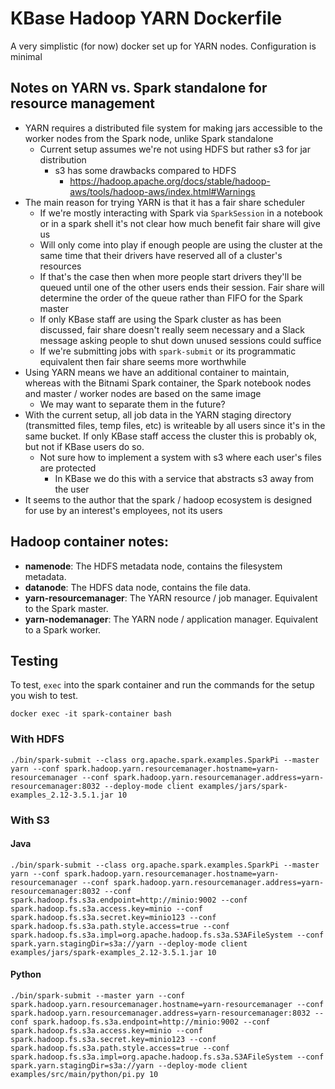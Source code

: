 # KBase Hadoop YARN Dockerfile

A very simplistic (for now) docker set up for YARN nodes. Configuration is minimal

## Notes on YARN vs. Spark standalone for resource management

* YARN requires a distributed file system for making jars accessible to the worker nodes
  from the Spark node, unlike Spark standalone
  * Current setup assumes we're not using HDFS but rather s3 for jar distribution
    * s3 has some drawbacks compared to HDFS
      * https://hadoop.apache.org/docs/stable/hadoop-aws/tools/hadoop-aws/index.html#Warnings
* The main reason for trying YARN is that it has a fair share scheduler
  * If we're mostly interacting with Spark via `SparkSession` in a notebook or in a spark shell
    it's not clear how much benefit fair share will give us
  * Will only come into play if enough people are using the cluster at the same time that their
    drivers have reserved all of a cluster's resources
  * If that's the case then when more people start drivers they'll be queued until one of the
    other users ends their session. Fair share will determine the order of the queue rather than
    FIFO for the Spark master
  * If only KBase staff are using the Spark cluster as has been discussed, fair share doesn't
    really seem necessary and a Slack message asking people to shut down unused sessions could
    suffice
  * If we're submitting jobs with `spark-submit` or its programmatic equivalent then fair
    share seems more worthwhile
* Using YARN means we have an additional container to maintain, whereas with the Bitnami Spark
  container, the Spark notebook nodes and master / worker nodes are based on the same image
  * We may want to separate them in the future?
* With the current setup, all job data in the YARN staging directory
  (transmitted files, temp files, etc) is writeable by all users since it's in the same bucket.
  If only KBase staff access the cluster this is probably ok, but not if KBase users do so.
  * Not sure how to implement a system with s3 where each user's files are protected
    * In KBase we do this with a service that abstracts s3 away from the user
* It seems to the author that the spark / hadoop ecosystem is designed for use by an interest's
  employees, not its users

## Hadoop container notes:

* **namenode**: The HDFS metadata node, contains the filesystem metadata.
* **datanode**: The HDFS data node, contains the file data.
* **yarn-resourcemanager**: The YARN resource / job manager. Equivalent to the Spark master.
* **yarn-nodemanager**: The YARN node / application manager. Equivalent to a Spark worker.

## Testing

To test, `exec` into the spark container and run the commands for the setup you wish to test.

```
docker exec -it spark-container bash
```

### With HDFS

```
./bin/spark-submit --class org.apache.spark.examples.SparkPi --master yarn --conf spark.hadoop.yarn.resourcemanager.hostname=yarn-resourcemanager --conf spark.hadoop.yarn.resourcemanager.address=yarn-resourcemanager:8032 --deploy-mode client examples/jars/spark-examples_2.12-3.5.1.jar 10
```

### With S3

#### Java

```
./bin/spark-submit --class org.apache.spark.examples.SparkPi --master yarn --conf spark.hadoop.yarn.resourcemanager.hostname=yarn-resourcemanager --conf spark.hadoop.yarn.resourcemanager.address=yarn-resourcemanager:8032 --conf spark.hadoop.fs.s3a.endpoint=http://minio:9002 --conf spark.hadoop.fs.s3a.access.key=minio --conf spark.hadoop.fs.s3a.secret.key=minio123 --conf spark.hadoop.fs.s3a.path.style.access=true --conf spark.hadoop.fs.s3a.impl=org.apache.hadoop.fs.s3a.S3AFileSystem --conf spark.yarn.stagingDir=s3a://yarn --deploy-mode client examples/jars/spark-examples_2.12-3.5.1.jar 10
```

#### Python

```
./bin/spark-submit --master yarn --conf spark.hadoop.yarn.resourcemanager.hostname=yarn-resourcemanager --conf spark.hadoop.yarn.resourcemanager.address=yarn-resourcemanager:8032 --conf spark.hadoop.fs.s3a.endpoint=http://minio:9002 --conf spark.hadoop.fs.s3a.access.key=minio --conf spark.hadoop.fs.s3a.secret.key=minio123 --conf spark.hadoop.fs.s3a.path.style.access=true --conf spark.hadoop.fs.s3a.impl=org.apache.hadoop.fs.s3a.S3AFileSystem --conf spark.yarn.stagingDir=s3a://yarn --deploy-mode client examples/src/main/python/pi.py 10
```

